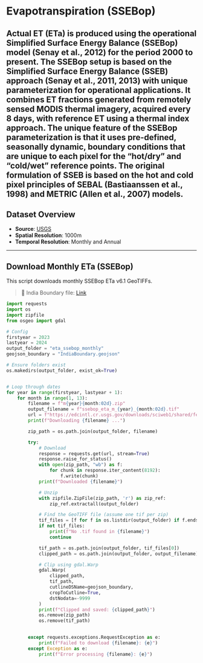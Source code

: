 # Evapotranspiration (SSEBop)
Actual ET (ETa) is produced using the operational Simplified Surface Energy Balance
(SSEBop) model (Senay et al., 2012) for the period 2000 to present. The SSEBop setup is
based on the Simplified Surface Energy Balance (SSEB) approach (Senay et al., 2011, 2013)
with unique parameterization for operational applications. It combines ET fractions generated
from remotely sensed MODIS thermal imagery, acquired every 8 days, with reference ET using
a thermal index approach. The unique feature of the SSEBop parameterization is that it uses
pre-defined, seasonally dynamic, boundary conditions that are unique to each pixel for the
“hot/dry” and “cold/wet” reference points. The original formulation of SSEB is based on the hot
and cold pixel principles of SEBAL (Bastiaanssen et al., 1998) and METRIC (Allen et al., 2007)
models.
---

## Dataset Overview

- **Source**: [USGS](https://edcintl.cr.usgs.gov/downloads/sciweb1/shared/fews/web/global/)
- **Spatial Resolution**: 1000m
- **Temporal Resolution**: Monthly and Annual

---

## Download Monthly ETa (SSEBop)

This script downloads monthly SSEBop ETa v6.1 GeoTIFFs.
> 📁 India Boundary file: [Link](https://github.com/waterinag/eqipa-docs/blob/main/docs/assets/IndiaBoundary.geojson)



```python
import requests
import os
import zipfile
from osgeo import gdal

# Config
firstyear = 2023
lastyear = 2024
output_folder = "eta_ssebop_monthly"
geojson_boundary = "IndiaBoundary.geojson"

# Ensure folders exist
os.makedirs(output_folder, exist_ok=True)


# Loop through dates
for year in range(firstyear, lastyear + 1):
    for month in range(1, 13):
        filename = f"m{year}{month:02d}.zip"
        output_filename = f"ssebop_eta_m_{year}_{month:02d}.tif"
        url = f"https://edcintl.cr.usgs.gov/downloads/sciweb1/shared/fews/web/global/monthly/etav61/downloads/monthly/{filename}"
        print(f"Downloading {filename} ...")

        zip_path = os.path.join(output_folder, filename)

        try:
            # Download
            response = requests.get(url, stream=True)
            response.raise_for_status()
            with open(zip_path, "wb") as f:
                for chunk in response.iter_content(8192):
                    f.write(chunk)
            print(f"Downloaded {filename}")

            # Unzip
            with zipfile.ZipFile(zip_path, 'r') as zip_ref:
                zip_ref.extractall(output_folder)

            # Find the GeoTIFF file (assume one tif per zip)
            tif_files = [f for f in os.listdir(output_folder) if f.endswith(".tif") and f.startswith(f"m{year}{month:02d}")]
            if not tif_files:
                print(f"No .tif found in {filename}")
                continue

            tif_path = os.path.join(output_folder, tif_files[0])
            clipped_path = os.path.join(output_folder, output_filename)

            # Clip using gdal.Warp
            gdal.Warp(
                clipped_path,
                tif_path,
                cutlineDSName=geojson_boundary,
                cropToCutline=True,
                dstNodata=-9999
            )
            print(f"Clipped and saved: {clipped_path}")
            os.remove(zip_path)
            os.remove(tif_path)
            

        except requests.exceptions.RequestException as e:
            print(f"Failed to download {filename}: {e}")
        except Exception as e:
            print(f"Error processing {filename}: {e}")


```

